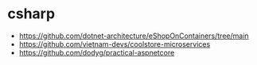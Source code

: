 # csharp
- https://github.com/dotnet-architecture/eShopOnContainers/tree/main
- https://github.com/vietnam-devs/coolstore-microservices
- https://github.com/dodyg/practical-aspnetcore
